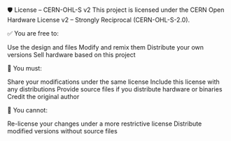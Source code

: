 🛡 License – CERN-OHL-S v2
This project is licensed under the CERN Open Hardware License v2 – Strongly Reciprocal (CERN-OHL-S-2.0).

✅ You are free to:

Use the design and files
Modify and remix them
Distribute your own versions
Sell hardware based on this project

🔁 You must:

Share your modifications under the same license
Include this license with any distributions
Provide source files if you distribute hardware or binaries
Credit the original author

🚫 You cannot:

Re-license your changes under a more restrictive license
Distribute modified versions without source files
